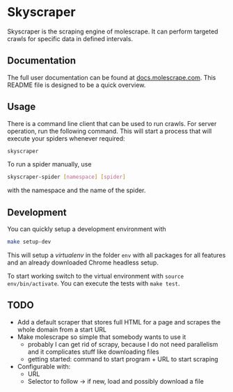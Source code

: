 # Skyscraper

Skyscraper is the scraping engine of molescrape. It can perform targeted
crawls for specific data in defined intervals.


## Documentation

The full user documentation can be found at
[docs.molescrape.com](https://docs.molescrape.com/). This README file is
designed to be a quick overview.


## Usage

There is a command line client that can be used to run crawls. For server
operation, run the following command. This will start a process that will
execute your spiders whenever required:

```bash
skyscraper
```

To run a spider manually, use

```bash
skyscraper-spider [namespace] [spider]
```

with the namespace and the name of the spider.


## Development

You can quickly setup a development environment with

```bash
make setup-dev
```

This will setup a *virtualenv* in the folder `env` with all packages for
all features and an already downloaded Chrome headless setup.

To start working switch to the virtual environment with
`source env/bin/activate`. You can execute the tests with `make test`.


## TODO

* Add a default scraper that stores full HTML for a page and scrapes the
  whole domain from a start URL
* Make molescrape so simple that somebody wants to use it
  * probably I can get rid of scrapy, because I do not need parallelism and
    it complicates stuff like downloading files
  * getting started: command to start program + URL to start scraping
* Configurable with:
  * URL
  * Selector to follow -> if new, load and possibly download a file
